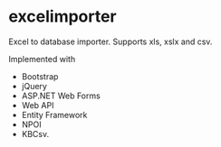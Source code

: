 excelimporter
=============

Excel to database importer. Supports xls, xslx and csv.

Implemented with
* Bootstrap
* jQuery
* ASP.NET Web Forms
* Web API
* Entity Framework
* NPOI
* KBCsv.
